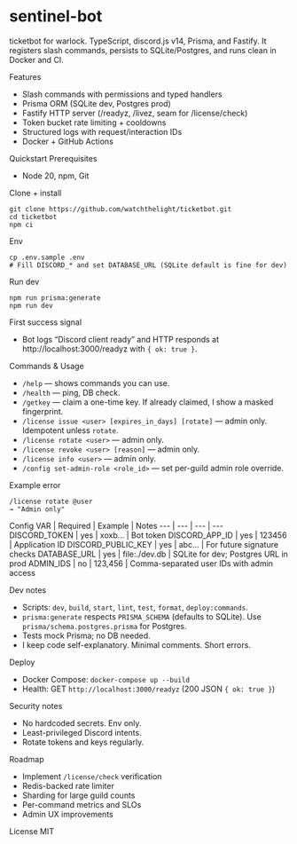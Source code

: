 sentinel-bot
============

ticketbot for warlock. TypeScript, discord.js v14, Prisma, and Fastify. It registers slash commands, persists to SQLite/Postgres, and runs clean in Docker and CI.

Features
- Slash commands with permissions and typed handlers
- Prisma ORM (SQLite dev, Postgres prod)
- Fastify HTTP server (/readyz, /livez, seam for /license/check)
- Token bucket rate limiting + cooldowns
- Structured logs with request/interaction IDs
- Docker + GitHub Actions

Quickstart
Prerequisites
- Node 20, npm, Git

Clone + install
```
git clone https://github.com/watchthelight/ticketbot.git
cd ticketbot
npm ci
```

Env
```
cp .env.sample .env
# Fill DISCORD_* and set DATABASE_URL (SQLite default is fine for dev)
```

Run dev
```
npm run prisma:generate
npm run dev
```

First success signal
- Bot logs “Discord client ready” and HTTP responds at http://localhost:3000/readyz with `{ ok: true }`.

Commands & Usage
- `/help` — shows commands you can use.
- `/health` — ping, DB check.
- `/getkey` — claim a one-time key. If already claimed, I show a masked fingerprint.
- `/license issue <user> [expires_in_days] [rotate]` — admin only. Idempotent unless `rotate`.
- `/license rotate <user>` — admin only.
- `/license revoke <user> [reason]` — admin only.
- `/license info <user>` — admin only.
- `/config set-admin-role <role_id>` — set per-guild admin role override.

Example error
```
/license rotate @user
→ "Admin only"
```

Config
VAR | Required | Example | Notes
--- | --- | --- | ---
DISCORD_TOKEN | yes | xoxb… | Bot token
DISCORD_APP_ID | yes | 123456 | Application ID
DISCORD_PUBLIC_KEY | yes | abc… | For future signature checks
DATABASE_URL | yes | file:./dev.db | SQLite for dev; Postgres URL in prod
ADMIN_IDS | no | 123,456 | Comma-separated user IDs with admin access

Dev notes
- Scripts: `dev`, `build`, `start`, `lint`, `test`, `format`, `deploy:commands`.
- `prisma:generate` respects `PRISMA_SCHEMA` (defaults to SQLite). Use `prisma/schema.postgres.prisma` for Postgres.
- Tests mock Prisma; no DB needed.
- I keep code self-explanatory. Minimal comments. Short errors.

Deploy
- Docker Compose: `docker-compose up --build`
- Health: GET `http://localhost:3000/readyz` (200 JSON `{ ok: true }`)

Security notes
- No hardcoded secrets. Env only.
- Least-privileged Discord intents.
- Rotate tokens and keys regularly.

Roadmap
- Implement `/license/check` verification
- Redis-backed rate limiter
- Sharding for large guild counts
- Per-command metrics and SLOs
- Admin UX improvements

License
MIT

